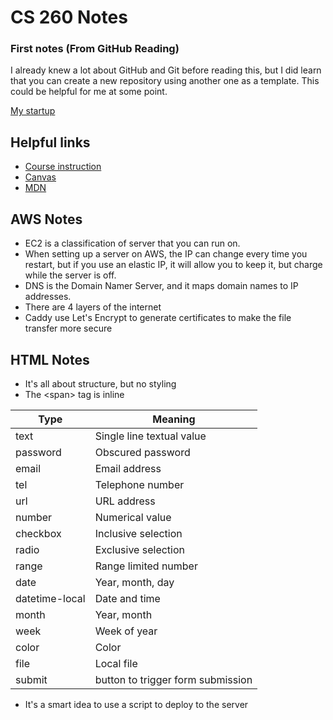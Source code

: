 # CS 260 Notes

### First notes (From GitHub Reading)
I already knew a lot about GitHub and Git before reading this, but I did learn that you can create a new repository using another one as a template. This could be helpful for me at some point.

[My startup](http://18.233.173.238)

## Helpful links

- [Course instruction](https://github.com/webprogramming260)
- [Canvas](https://byu.instructure.com)
- [MDN](https://developer.mozilla.org)

## AWS Notes
- EC2 is a classification of server that you can run on.
- When setting up a server on AWS, the IP can change every time you restart, but if you use an elastic IP, it will allow you to keep it, but charge while the server is off.
- DNS is the Domain Namer Server, and it maps domain names to IP addresses.
- There are 4 layers of the internet
- Caddy use Let's Encrypt to generate certificates to make the file transfer more secure

## HTML Notes
- It's all about structure, but no styling
- The \<span> tag is inline

| Type           | Meaning                           |
| -------------- | --------------------------------- |
| text           | Single line textual value         |
| password       | Obscured password                 |
| email          | Email address                     |
| tel            | Telephone number                  |
| url            | URL address                       |
| number         | Numerical value                   |
| checkbox       | Inclusive selection               |
| radio          | Exclusive selection               |
| range          | Range limited number              |
| date           | Year, month, day                  |
| datetime-local | Date and time                     |
| month          | Year, month                       |
| week           | Week of year                      |
| color          | Color                             |
| file           | Local file                        |
| submit         | button to trigger form submission |

- It's a smart idea to use a script to deploy to the server